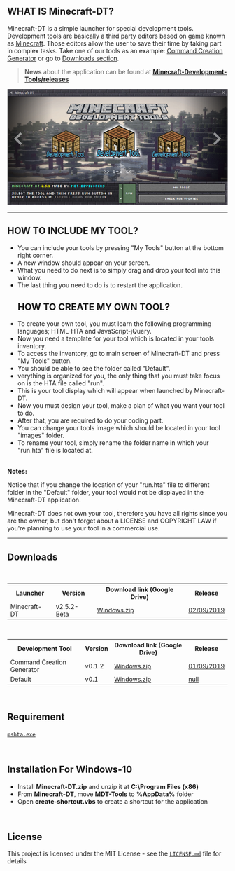 ## WHAT IS Minecraft-DT?
Minecraft-DT is a simple launcher for special development tools. Development tools are basically a third party editors based on game known as [Minecraft](https://www.minecraft.net/en-us/). Those editors allow the user to save their time by taking part in complex tasks. Take one of our tools as an example: [Command Creation Generator](https://github.com/gubrus50/Minecraft-Development-Tools-Classic/releases/tag/CCG-v0.1.2) or go to [Downloads section](https://github.com/gubrus50/Minecraft-Development-Tools-Classic#downloads). 

> <b>News</b> about the application can be found at **[Minecraft-Development-Tools/releases](https://github.com/gubrus50/Minecraft-Development-Tools-Classic/releases)**

<img src="https://github.com/gubrus50/Minecraft-Development-Tools-Classic/blob/master/app/images/Minecraft-DT.png"/>

---

## HOW TO INCLUDE MY TOOL?
<ul>
  <li>You can include your tools by pressing "My Tools" button at the bottom right corner.</li>
  <li>A new window should appear on your screen.</li>
  <li>What you need to do next is to simply drag and drop your tool into this window.</li>
  <li>The last thing you need to do is to restart the application.</li>

  ## HOW TO CREATE MY OWN TOOL?
  <li>To create your own tool, you must learn the following programming languages; HTML-HTA and JavaScript-jQuery.</li>
  <li>Now you need a template for your tool which is located in your tools inventory.</li>
  <li>To access the inventory, go to main screen of Minecraft-DT and press "My Tools" button.</li>
  <li>You should be able to see the folder called "Default".</li>
  <li>verything is organized for you, the only thing that you must take focus on is the HTA file called "run".</li>
  <li>This is your tool display which will appear when launched by Minecraft-DT.</li>
  <li>Now you must design your tool, make a plan of what you want your tool to do.</li>
  <li>After that, you are required to do your coding part.</li>
  <li>You can change your tools image which should be located in your tool "images" folder.</li>
  <li>To rename your tool, simply rename the folder name in which your "run.hta" file is located at.</li>
</ul>

<br /><b>Notes:</b><p>
Notice that if you change the location of your "run.hta" file to different folder in the "Default" folder, your tool would not be displayed in the Minecraft-DT application.
</p>

<p>Minecraft-DT does not own your tool, therefore you have all rights since you are the owner, but don't forget about a LICENSE and COPYRIGHT LAW if you're planning to use your tool in a commercial use.</p>

---

## Downloads

<br />

<table>
  <tr>
    <th>Launcher</th>
    <th>Version</th>
    <th>Download link (Google Drive)</th>
    <th>Release</th>
  </tr>
  <tr>
    <td>Minecraft-DT</td>
    <td>v2.5.2-Beta</td>
    <td>
      <a href="https://drive.google.com/open?id=1mLkoqqa9cpK3aAFL8EObk7fyWEVCdU1K" target="_blank">Windows.zip</a>
    </td>
    <td>
      <a href="https://github.com/gubrus50/Minecraft-Development-Tools-Classic/releases/tag/MDT-v2.5.2-Beta" target="_blank">02/09/2019</a>
    </td>
  </tr>
</table>

<br />

<table>
  <tr>
    <th>Development Tool</th>
    <th>Version</th>
    <th>Download link (Google Drive)</th>
    <th>Release</th>
  </tr>
  <tr>
    <td>Command Creation Generator</td>
    <td>v0.1.2</td>
    <td>
      <a href="https://drive.google.com/open?id=1EvclsjWZJBcRAhbfsVrJZeQze2PzsB3A" target="_blank">Windows.zip</a>
    </td>
    <td><a href="https://github.com/gubrus50/Minecraft-Development-Tools-Classic/releases/tag/CCG-v0.1.2" target="_blank">01/09/2019</a></td>
  </tr>
  <tr>
    <td>Default</td>
    <td>v0.1</td>
    <td>
      <a href="https://drive.google.com/open?id=1edtYMNGXEk35hB-8eqj_X5LbI0t5Ze4B">Windows.zip</a>
    </td>
    <td><a href="#" target="_blank">null</a></td>
  </tr>
</table><br />

## Requirement
[``mshta.exe``](https://www.file.net/process/mshta.exe.html)

<br />

## Installation For Windows-10
<ul>
  <li>Install<b> Minecraft-DT.zip</b> and unzip it at <b>C:\Program Files (x86)</b></li>
  <li>From <b>Minecraft-DT</b>, move <b>MDT-Tools</b> to <b>%AppData%</b> folder</li>
  <li>Open <b>create-shortcut.vbs</b> to create a shortcut for the application</li>
</ul>

<br />

## License
This project is licensed under the MIT License - see the [``LICENSE.md``](https://github.com/gubrus50/Minecraft-Development-Tools-Classic/blob/master/LICENSE) file for details
